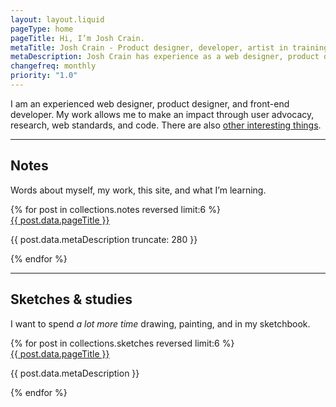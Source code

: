 ```yaml
---
layout: layout.liquid
pageType: home
pageTitle: Hi, I’m Josh Crain.
metaTitle: Josh Crain - Product designer, developer, artist in training
metaDescription: Josh Crain has experience as a web designer, product designer, and front-end developer. Design allows Josh to make an impact through user advocacy, research, web standards, and code.
changefreq: monthly
priority: "1.0"
---
```

<div class="grid-layout_home"> 
<div class="grid-content">
<p class="text--largest">I am an experienced web designer, product designer, and front-end developer. My work allows me to make an impact through user advocacy, research, web standards, and code. There are also <a href="/about/">other interesting things</a>.</p>
</div>
</div>
<hr>
<section class="grid-layout_home">
<div class="layout-section"> 
    <h2>Notes</h2>
    <p>Words about myself, my work, this site, and what I’m learning. </p>
</div>
<div class="grid-content">
<div class="grid">
{% for post in collections.notes reversed limit:6 %}
<div class="grid-third@l tile">
    <div>
        <a href="{{ post.url }}">{{ post.data.pageTitle }}</a>
        <p class="line-clamp">{{ post.data.metaDescription truncate: 280 }}</p>
    </div>
</div>
{% endfor %} 
</div>
</div>
</section>
<hr>
<section class="grid-layout_home">
<div class="layout-section"> 
    <h2>Sketches <span class="amp">&amp;</span> studies</h2>
    <p>I want to spend <em>a lot more time</em> drawing, painting, and in my sketchbook.</p>
</div>
<div class="grid-content">
<div class="grid">
{% for post in collections.sketches reversed limit:6 %}
<div class="grid-third@l tile">
    <!--<img src="{{post.data.metaImage}}" alt="Artwork {{ post.data.pageTitle }}">-->
    <a href="{{ post.url }}">{{ post.data.pageTitle }}</a>
    <p class="line-clamp">{{ post.data.metaDescription }}</p>
</div>
{% endfor %} 
</div>
</div>
</section>